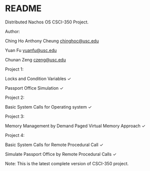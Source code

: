 # README #

Distributed Nachos OS CSCI-350 Project.


Author: 


Ching Ho Anthony Cheung		chinghoc@usc.edu

	
Yuan Fu				yuanfu@usc.edu


Chunan Zeng 			czeng@usc.edu


Project 1:

Locks and Condition Variables ✓


Passport Office Simulation ✓


Project 2:

Basic System Calls for Operating system ✓


Project 3:

Memory Management by Demand Paged Virtual Memory Approach ✓


Project 4:

Basic System Calls for Remote Procedural Call ✓


Simulate Passport Office by Remote Procedural Calls ✓


Note: This is the latest complete version of CSCI-350 project.